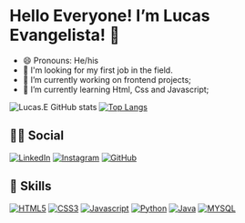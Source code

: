 # Hello Everyone! I’m Lucas Evangelista! 👋

- 😄 Pronouns: He/his
- 💼 I'm looking for my first job in the field.
- 🔭 I’m currently working on frontend projects;
- 🌱 I’m currently learning Html, Css and Javascript;

![Lucas.E GitHub stats](https://github-readme-stats.vercel.app/api?username=LucasEvangelist0&show_icons=true&theme=dracula) [![Top Langs](https://github-readme-stats.vercel.app/api/top-langs/?username=LucasEvangelist0&layout=compact)](https://github.com/LucasEvangelist0/github-readme-stats)

## 👨👩 Social
[![LinkedIn](https://img.shields.io/badge/LinkedIn-0077B5?style=for-the-badge&logo=linkedin&logoColor=white)](https://www.linkedin.com/in/lucas-evangelista-3042151b2/)
[![Instagram](https://img.shields.io/badge/Instagram-E4405F?style=for-the-badge&logo=instagram&logoColor=white)](https://www.instagram.com/lucasemc_/)
[![GitHub](https://img.shields.io/badge/GitHub-100000?style=for-the-badge&logo=github&logoColor=white)](https://github.com/LucasEvangelist0)

## 🚀 Skills
[![HTML5](https://img.shields.io/badge/HTML5-E34F26?style=for-the-badge&logo=html5&logoColor=white)](https://html.spec.whatwg.org/)
[![CSS3](https://img.shields.io/badge/CSS3-1572B6?style=for-the-badge&logo=css3&logoColor=white)](https://developer.mozilla.org/pt-BR/docs/Web/CSS)
[![Javascript](https://img.shields.io/badge/JavaScript-F7DF1E?style=for-the-badge&logo=javascript&logoColor=black)](https://www.javascript.com/)
[![Python](https://img.shields.io/badge/Python-14354C?style=for-the-badge&logo=python&logoColor=white)](https://www.python.org/)
[![Java](https://img.shields.io/badge/Java-ED8B00?style=for-the-badge&logo=java&logoColor=white)](https://www.java.com/pt-BR/)
[![MYSQL](https://img.shields.io/badge/MySQL-00000F?style=for-the-badge&logo=mysql&logoColor=white)](https://www.mysql.com/)

